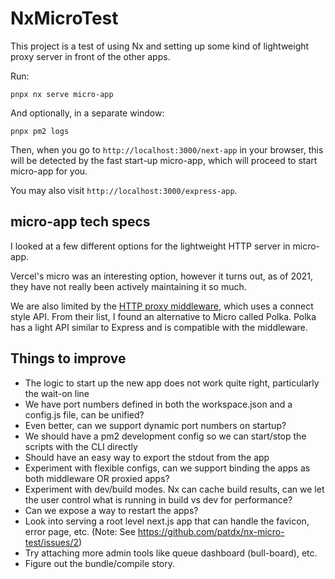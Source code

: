 # NxMicroTest

This project is a test of using Nx and setting up some kind of lightweight proxy
server in front of the other apps.

Run:

```
pnpx nx serve micro-app
```

And optionally, in a separate window:

```
pnpx pm2 logs
```

Then, when you go to `http://localhost:3000/next-app` in your browser, this will
be detected by the fast start-up micro-app, which will proceed to start
micro-app for you.

You may also visit `http://localhost:3000/express-app`.

## micro-app tech specs

I looked at a few different options for the lightweight HTTP server in
micro-app.

Vercel's micro was an interesting option, however it turns out, as of 2021, they
have not really been actively maintaining it so much.

We are also limited by the
[HTTP proxy middleware](https://github.com/chimurai/http-proxy-middleware),
which uses a connect style API. From their list, I found an alternative to Micro
called Polka. Polka has a light API similar to Express and is compatible with
the middleware.

## Things to improve

- The logic to start up the new app does not work quite right, particularly the
  wait-on line
- We have port numbers defined in both the workspace.json and a config.js file,
  can be unified?
- Even better, can we support dynamic port numbers on startup?
- We should have a pm2 development config so we can start/stop the scripts with
  the CLI directly
- Should have an easy way to export the stdout from the app
- Experiment with flexible configs, can we support binding the apps as both
  middleware OR proxied apps?
- Experiment with dev/build modes. Nx can cache build results, can we let the
  user control what is running in build vs dev for performance?
- Can we expose a way to restart the apps?
- Look into serving a root level next.js app that can handle the favicon, error
  page, etc. (Note: See https://github.com/patdx/nx-micro-test/issues/2)
- Try attaching more admin tools like queue dashboard (bull-board), etc.
- Figure out the bundle/compile story.

